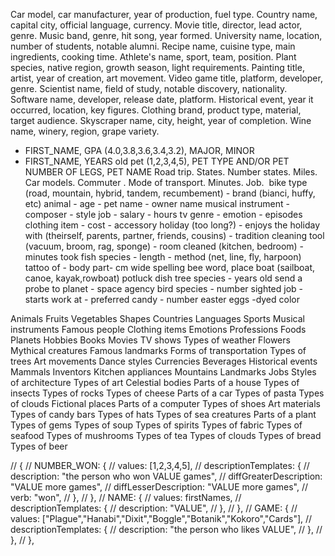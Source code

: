 Car model, car manufacturer, year of production, fuel type.
Country name, capital city, official language, currency.
Movie title, director, lead actor, genre.
Music band, genre, hit song, year formed.
University name, location, number of students, notable alumni.
Recipe name, cuisine type, main ingredients, cooking time.
Athlete's name, sport, team, position.
Plant species, native region, growth season, light requirements.
Painting title, artist, year of creation, art movement.
Video game title, platform, developer, genre.
Scientist name, field of study, notable discovery, nationality.
Software name, developer, release date, platform.
Historical event, year it occurred, location, key figures.
Clothing brand, product type, material, target audience.
Skyscraper name, city, height, year of completion.
Wine name, winery, region, grape variety.

- FIRST_NAME, GPA (4.0,3.8,3.6,3.4,3.2), MAJOR, MINOR
- FIRST_NAME, YEARS old pet (1,2,3,4,5), PET TYPE AND/OR PET NUMBER OF LEGS, PET NAME
  Road trip. States. Number states. Miles. Car models.
  Commuter . Mode of transport. Minutes. Job. 
  bike type (road, mountain, hybrid, tandem, recumbement) - brand (bianci, huffy, etc)
  animal - age - pet name - owner name
  musical instrument - composer - style
  job - salary - hours
  tv genre - emotion - episodes
  clothing item - cost - accessory
  holiday (too long?) - enjoys the holiday with (theirself, parents, partner, friends, cousins) - tradition
  cleaning tool (vacuum, broom, rag, sponge) - room cleaned (kitchen, bedroom) -minutes took
  fish species - length - method (net, line, fly, harpoon)
  tattoo of - body part- cm wide
  spelling bee word, place
  boat (sailboat, canoe, kayak,rowboat)
  potluck dish
  tree species - years old
  send a probe to planet - space agency
  bird species - number sighted
  job - starts work at -
  preferred candy - number easter eggs -dyed color

Animals
Fruits
Vegetables
Shapes
Countries
Languages
Sports
Musical instruments
Famous people
Clothing items
Emotions
Professions
Foods
Planets
Hobbies
Books
Movies
TV shows
Types of weather
Flowers
Mythical creatures
Famous landmarks
Forms of transportation
Types of trees
Art movements
Dance styles
Currencies
Beverages
Historical events
Mammals
Inventors
Kitchen appliances
Mountains
Landmarks
Jobs
Styles of architecture
Types of art
Celestial bodies
Parts of a house
Types of insects
Types of rocks
Types of cheese
Parts of a car
Types of pasta
Types of clouds
Fictional places
Parts of a computer
Types of shoes
Art materials
Types of candy bars
Types of hats
Types of sea creatures
Parts of a plant
Types of gems
Types of soup
Types of spirits
Types of fabric
Types of seafood
Types of mushrooms
Types of tea
Types of clouds
Types of bread
Types of beer

// {
// NUMBER_WON: {
// values: [1,2,3,4,5],
// descriptionTemplates: {
// description: "the person who won VALUE games",
// diffGreaterDescription: "VALUE more games",
// diffLesserDescription: "VALUE more games",
// verb: "won",
// },
// },
// NAME: {
// values: firstNames,
// descriptionTemplates: {
// description: "VALUE",
// },
// },
// GAME: {
// values: ["Plague","Hanabi","Dixit","Boggle","Botanik","Kokoro","Cards"],
// descriptionTemplates: {
// description: "the person who likes VALUE",
// },
// },
// },
